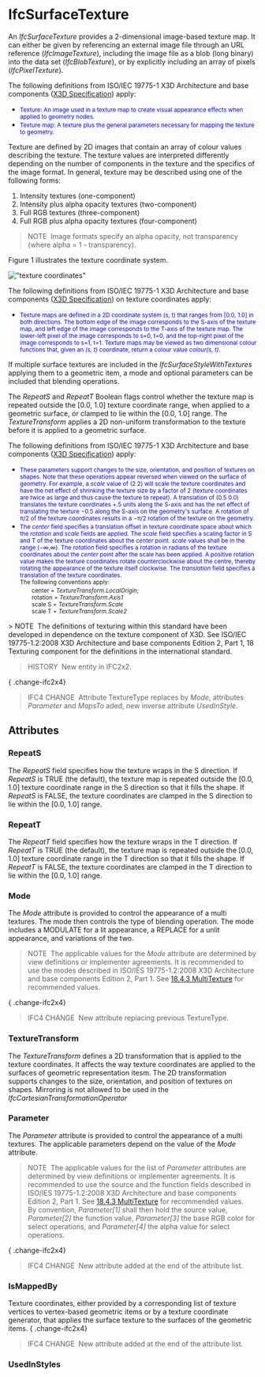 # IfcSurfaceTexture

An _IfcSurfaceTexture_ provides a 2-dimensional image-based texture map. It can either be given by referencing an external image file through an URL reference (_IfcImageTexture_), including the image file as a blob (long binary) into the data set (_IfcBlobTexture_), or by explicitly including an array of pixels (_IfcPixelTexture_).

The following definitions from ISO/IEC 19775-1 X3D Architecture and base components ([X3D Specification](http://www.web3d.org/x3d/specifications/)) apply:

<ul>
<li><span style="font-size:smaller;color:blue">Texture: An image
used in a texture map to create visual appearance effects when
applied to geometry nodes.</span></li>
<li><span style="font-size:smaller;color:blue">Texture map: A
texture plus the general parameters necessary for mapping the
texture to geometry.</span></li>
</ul>
Texture are defined by 2D images that contain an array of colour values describing the texture. The texture values are interpreted differently depending on the number of components in the texture and the specifics of the image format. In general, texture may be described using one of the following forms:

1. Intensity textures (one-component)
2. Intensity plus alpha opacity textures (two-component)
3. Full RGB textures (three-component)
4. Full RGB plus alpha opacity textures (four-component)

> NOTE&nbsp; Image formats specify an alpha opacity, not transparency (where alpha = 1 - transparency).
> 


Figure 1 illustrates the texture coordinate system.

!["texture coordinates"](../../../../../../figures/ifcsurfacetexture_fig-1.png "Figure 1 &mdash; Surface texture coordinates")

The following definitions from ISO/IEC 19775-1 X3D Architecture and base components ([X3D Specification](http://www.web3d.org/x3d/specifications/)) on texture coordinates apply:

* <span style="font-size:smaller;color:blue">Texture maps are defined in a 2D coordinate system (s,&nbsp;t) that ranges from [0.0, 1.0] in both directions. The bottom edge of the image corresponds to the S-axis of the texture map, and left edge of the image corresponds to the T-axis of the texture map. The lower-left pixel of the image corresponds to s=0, t=0, and the top-right pixel of the image corresponds to s=1, t=1. Texture maps may be viewed as two dimensional colour functions that, given an <em>(s,&nbsp;t)</em> coordinate, return a colour value <em>colour(s,&nbsp;t)</em>.</span>

If multiple surface textures are included in the _IfcSurfaceStyleWithTextures_ applying them to a geometric item, a mode and optional parameters can be included that blending operations.

The _RepeatS_ and _RepeatT_ Boolean flags control whether the texture map is repeated outside the [0.0, 1.0] texture coordinate range, when applied to a geometric surface, or clamped to lie within the [0.0, 1.0] range. The _TextureTransform_ applies a 2D non-uniform transformation to the texture before it is applied to a geometric surface.

The following definitions from ISO/IEC 19775-1 X3D Architecture and base components ([X3D Specification](http://www.web3d.org/x3d/specifications/)) apply:

<ul>
<li><span style="font-size:smaller;color:blue">These parameters
support changes to the size, orientation, and position of textures
on shapes. Note that these operations appear reversed when viewed
on the surface of geometry. For example, a <em>scale</em> value of (2
2) will scale the texture coordinates and have the net effect of
shrinking the texture size by a factor of 2 (texture coordinates
are twice as large and thus cause the texture to repeat). A
translation of (0.5 0.0) translates the texture coordinates +.5
units along the S-axis and has the net effect of translating the
texture &minus;0.5 along the S-axis on the geometry's surface. A
rotation of &pi;/2 of the texture coordinates results in a
&minus;&pi;/2 rotation of the texture on the geometry.</span></li>
<li><span style="font-size:smaller;color:blue">The <em>center</em>
field specifies a translation offset in texture coordinate space
about which the <em>rotation</em> and <em>scale</em> fields are
applied. The <em>scale</em> field specifies a scaling factor in S and
T of the texture coordinates about the <em>center</em> point.
<em>scale</em> values shall be in the range (&minus;&infin;,&infin;).
The <em>rotation</em> field specifies a rotation in radians of the
texture coordinates about the <em>center</em> point after the scale
has been applied. A positive rotation value makes the texture
coordinates rotate counterclockwise about the centre, thereby
rotating the appearance of the texture itself clockwise. The
<em>translation</em> field specifies a translation of the texture
coordinates.</span><br>
<span style="font-size:smaller">The following conventions
apply:</span>
<ul>
<li style="list-style-type:none"><span style="font-size:smaller">center =
<em>TextureTransform.LocalOrigin</em>;<br>
rotation = <em>TextureTransform.Axis1</em><br>
scale S = <em>TextureTransform.Scale</em><br>
scale T = <em>TextureTransform.Scale2</em></span></li>
</ul>
</li>
</ul>
> NOTE&nbsp; The definitions of texturing within this standard have been developed in dependence on the texture component of X3D. See ISO/IEC 19775-1.2:2008 X3D Architecture and base components Edition 2, Part 1, 18 Texturing component for the definitions in the international standard.

> HISTORY&nbsp; New entity in IFC2x2.

{ .change-ifc2x4}
> IFC4 CHANGE&nbsp; Attribute TextureType replaces by _Mode_, attributes _Parameter_ and _MapsTo_ aded, new inverse attribute _UsedInStyle_.

## Attributes

### RepeatS
The _RepeatS_ field specifies how the texture wraps in the S direction. If _RepeatS_ is TRUE (the default), the texture map is repeated outside the [0.0, 1.0] texture coordinate range in the S direction so that it fills the shape. If _RepeatS_ is FALSE, the texture coordinates are clamped in the S direction to lie within the [0.0, 1.0] range.

### RepeatT
The _RepeatT_ field specifies how the texture wraps in the T direction. If _RepeatT_ is TRUE (the default), the texture map is repeated outside the [0.0, 1.0] texture coordinate range in the T direction so that it fills the shape. If _RepeatT_ is FALSE, the texture coordinates are clamped in the T direction to lie within the [0.0, 1.0] range.

### Mode
The _Mode_ attribute is provided to control the appearance of a multi textures. The mode then controls the type of blending operation. The mode includes a MODULATE for a lit appearance, a REPLACE for a unlit appearance, and variations of the two.
> NOTE&nbsp; The applicable values for the _Mode_ attribute are determined by view definitions or implementer agreements. It is recommended to use the modes described in ISO/IES 19775-1.2:2008 X3D Architecture and base components Edition 2, Part 1. See [18.4.3 MultiTexture](http://www.web3d.org/x3d/specifications/ISO-IEC-19775-1.2-X3D-AbstractSpecification/Part01/components/texturing.html#MultiTexture) for recommended values.

{ .change-ifc2x4}
> IFC4 CHANGE&nbsp; New attribute replacing previous TextureType.

### TextureTransform
The _TextureTransform_ defines a 2D transformation that is applied to the texture coordinates. It affects the way texture coordinates are applied to the surfaces of geometric representation itesm. The 2D transformation supports changes to the size, orientation, and position of textures on shapes. Mirroring is not allowed to be used in the _IfcCartesianTransformationOperator_

### Parameter
The _Parameter_ attribute is provided to control the appearance of a multi textures. The applicable parameters depend on the value of the _Mode_ attribute.
> NOTE&nbsp; The applicable values for the list of _Parameter_ attributes are determined by view definitions or implementer agreements. It is recommended to use the source and the function fields described in ISO/IES 19775-1.2:2008 X3D Architecture and base components Edition 2, Part 1. See [18.4.3 MultiTexture](http://www.web3d.org/x3d/specifications/ISO-IEC-19775-1.2-X3D-AbstractSpecification/Part01/components/texturing.html#MultiTexture) for recommended values.  
> By convention, _Parameter[1]_ shall then hold the source value, _Parameter[2]_ the function value, _Parameter[3]_ the base RGB color for select operations, and _Parameter[4]_ the alpha value for select operations.

{ .change-ifc2x4}
> IFC4 CHANGE&nbsp; New attribute added at the end of the attribute list.

### IsMappedBy
Texture coordinates, either provided by a corresponding list of texture vertices to vertex-based geometric items or by a texture coordinate generator, that applies the surface texture to the surfaces of the geometric items.
{ .change-ifc2x4}
> IFC4 CHANGE&nbsp; New attribute added at the end of the attribute list.

### UsedInStyles

